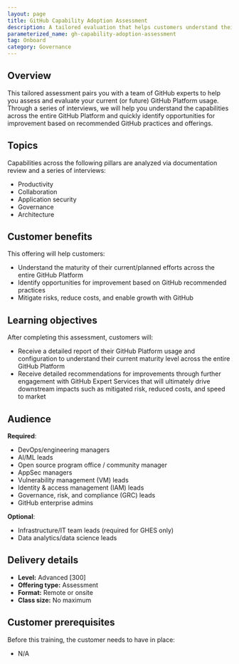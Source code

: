 ```yaml
---
layout: page
title: GitHub Capability Adoption Assessment
description: A tailored evaluation that helps customers understand their GitHub maturity and provides expert recommendations to reduce risk, cut costs, and drive growth.
parameterized_name: gh-capability-adoption-assessment
tag: Onboard
category: Governance
---
```


## Overview

This tailored assessment pairs you with a team of GitHub experts to help you assess and evaluate your current (or future) GitHub Platform usage. Through a series of interviews, we will help you understand the capabilities across the entire GitHub Platform and quickly identify opportunities for improvement based on recommended GitHub practices and offerings.

## Topics

Capabilities across the following pillars are analyzed via documentation review and a series of interviews:

- Productivity
- Collaboration
- Application security
- Governance
- Architecture

## Customer benefits

This offering will help customers:

- Understand the maturity of their current/planned efforts across the entire GitHub Platform
- Identify opportunities for improvement based on GitHub recommended practices
- Mitigate risks, reduce costs, and enable growth with GitHub

## Learning objectives

After completing this assessment, customers will:

- Receive a detailed report of their GitHub Platform usage and configuration to understand their current maturity level across the entire GitHub Platform
- Receive detailed recommendations for improvements through further engagement with GitHub Expert Services that will ultimately drive downstream impacts such as mitigated risk, reduced costs, and speed to market

## Audience

**Required**:

- DevOps/engineering managers
- AI/ML leads
- Open source program office / community manager
- AppSec managers
- Vulnerability management (VM) leads
- Identity & access management (IAM) leads
- Governance, risk, and compliance (GRC) leads
- GitHub enterprise admins

**Optional**:

- Infrastructure/IT team leads (required for GHES only)
- Data analytics/data science leads

## Delivery details

- **Level:** Advanced [300]
- **Offering type:** Assessment
- **Format:** Remote or onsite
- **Class size:** No maximum

## Customer prerequisites

Before this training, the customer needs to have in place:

- N/A
